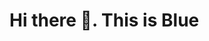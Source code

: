 # Hi there 👋. This is Blue

<!--
**BlueGamesplayer/BlueGamesplayer** is a ✨ _special_ ✨ repository because its `README.md` (this file) appears on your GitHub profile.

- 🔭 I’m currently working on nothing
- 🌱 I’m currently learning 'Python'
- 👯 I’m looking to collaborate with Mikey, a.k.a Isigebengu-mikey
- 🤔 I’m looking for help with my Python study
- 📫 How to reach me: DM me on Discord at: [BlueGamesplayer#4773](https://discord.com/channels/738937306224001157)
- ⚡ Fun fact: I'm just a really boring guy. Yeah, that's all about me
<!---

# What I like:
- Playing with malware
